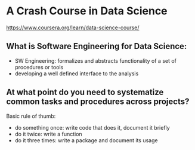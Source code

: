 # A Crash Course in Data Science
https://www.coursera.org/learn/data-science-course/
## What is Software Engineering for Data Science:
- SW Engineering: formalizes and abstracts functionality of a set of procedures or tools
- developing a well defined interface to the analysis
## At what point do you need to systematize common tasks and procedures across projects?
Basic rule of thumb:
- do something once: write code that does it, document it briefly
- do it twice: write a function
- do it three times: write a package and document its usage
